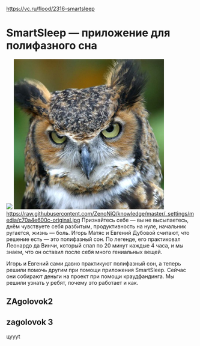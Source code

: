 https://vc.ru/flood/2316-smartsleep
# SmartSleep — приложение для полифазного сна
![]({{site.baseurl}}/https://habrastorage.org/web/240/712/2c4/2407122c4a13495198810b6258b249ad.png)
![c70a4e600c-original.jpg](/_settings/media/c70a4e600c-original.jpg)
https://raw.githubusercontent.com/ZenoNiQ/knowledge/master/_settings/media/c70a4e600c-original.jpg
Признайтесь себе — вы не высыпаетесь, днём чувствуете себя разбитым, продуктивность на нуле, начальник ругается, жизнь — боль. Игорь Матяс и Евгений Дубовой считают, что решение есть — это полифазный сон. По легенде, его практиковал Леонардо да Винчи, который спал по 20 минут каждые 4 часа, и мы знаем, что он оставил после себя много гениальных вещей.

Игорь и Евгений сами давно практикуют полифазный сон, а теперь решили помочь другим при помощи приложения SmartSleep. Сейчас они собирают деньги на проект при помощи краудфандинга. Мы решили узнать у ребят, почему это работает и как.

## ZAgolovok2
## zagolovok 3



цyyyt